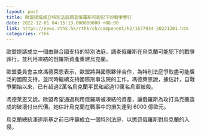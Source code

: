 ```yaml
---
layout: post
title: 歐盟提議成立特別法庭調查俄羅斯可能犯下的戰爭罪行
date: 2022-12-01 04:15:13.000000000 +08:00
link: https://news.rthk.hk/rthk/ch/component/k2/1677934-20221201.htm
categories: rthk
---
```


歐盟提議成立一個由聯合國支持的特別法庭，調查俄羅斯在烏克蘭可能犯下的戰爭罪行，並利用凍結的俄羅斯資產重建烏克蘭。

歐盟委員會主席馮德萊恩表示，歐盟將與國際夥伴合作，為特別法庭爭取盡可能廣泛的國際支持，並同時繼續支持國際刑事法院的工作。馮德萊恩說，據估計，自戰爭開始以來，已有超過2萬名烏克蘭平民和超過10萬名烏軍被殺。

馮德萊恩又說，歐盟希望通過利用俄羅斯被凍結的資產，讓俄羅斯為攻打烏克蘭造成的破壞付出代價。她估計烏克蘭在戰事中的損失達到 6000 億歐元。

烏克蘭總統澤連斯基之前已呼籲成立一個特別法庭，以懲罰俄羅斯對烏克蘭的入侵。
